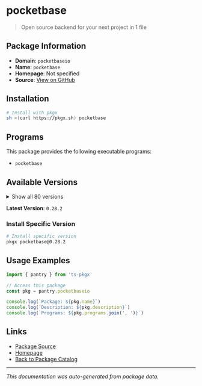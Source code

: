 # pocketbase

> Open source backend for your next project in 1 file

## Package Information

- **Domain**: `pocketbaseio`
- **Name**: `pocketbase`
- **Homepage**: Not specified
- **Source**: [View on GitHub](https://github.com/pkgxdev/pantry/tree/main/projects/pocketbase.io/package.yml)

## Installation

```bash
# Install with pkgx
sh <(curl https://pkgx.sh) pocketbase
```

## Programs

This package provides the following executable programs:

- `pocketbase`

## Available Versions

<details>
<summary>Show all 80 versions</summary>

- `0.28.2`, `0.28.1`, `0.28.0`, `0.27.2`, `0.27.1`
- `0.27.0`, `0.26.6`, `0.26.5`, `0.26.4`, `0.26.3`
- `0.26.2`, `0.26.1`, `0.26.0`, `0.25.9`, `0.25.8`
- `0.25.7`, `0.25.6`, `0.25.5`, `0.25.4`, `0.25.3`
- `0.25.2`, `0.25.1`, `0.25.0`, `0.24.3`, `0.24.2`
- `0.24.1`, `0.24.0`, `0.23.12`, `0.23.11`, `0.23.10`
- `0.23.9`, `0.23.8`, `0.23.7`, `0.23.6`, `0.23.5`
- `0.23.4`, `0.23.3`, `0.23.2`, `0.23.1`, `0.23.0`
- `0.22.34`, `0.22.33`, `0.22.32`, `0.22.31`, `0.22.30`
- `0.22.29`, `0.22.28`, `0.22.27`, `0.22.26`, `0.22.25`
- `0.22.24`, `0.22.23`, `0.22.22`, `0.22.21`, `0.22.20`
- `0.22.19`, `0.22.18`, `0.22.17`, `0.22.16`, `0.22.15`
- `0.22.14`, `0.22.13`, `0.22.12`, `0.22.11`, `0.22.10`
- `0.22.9`, `0.22.8`, `0.22.7`, `0.22.6`, `0.22.5`
- `0.22.4`, `0.22.3`, `0.22.2`, `0.22.1`, `0.22.0`
- `0.21.3`, `0.21.2`, `0.21.1`, `0.21.0`, `0.20.7`

</details>

**Latest Version**: `0.28.2`

### Install Specific Version

```bash
# Install specific version
pkgx pocketbase@0.28.2
```

## Usage Examples

```typescript
import { pantry } from 'ts-pkgx'

// Access this package
const pkg = pantry.pocketbaseio

console.log(`Package: ${pkg.name}`)
console.log(`Description: ${pkg.description}`)
console.log(`Programs: ${pkg.programs.join(', ')}`)
```

## Links

- [Package Source](https://github.com/pkgxdev/pantry/tree/main/projects/pocketbase.io/package.yml)
- [Homepage](#)
- [Back to Package Catalog](../package-catalog.md)

---

*This documentation was auto-generated from package data.*
